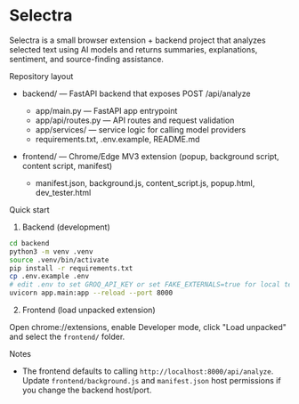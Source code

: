 # Selectra

Selectra is a small browser extension + backend project that analyzes selected text using AI models and returns summaries, explanations, sentiment, and source-finding assistance.

Repository layout

- backend/ — FastAPI backend that exposes POST /api/analyze
  - app/main.py — FastAPI app entrypoint
  - app/api/routes.py — API routes and request validation
  - app/services/ — service logic for calling model providers
  - requirements.txt, .env.example, README.md

- frontend/ — Chrome/Edge MV3 extension (popup, background script, content script, manifest)
  - manifest.json, background.js, content_script.js, popup.html, dev_tester.html

Quick start

1) Backend (development)

```bash
cd backend
python3 -m venv .venv
source .venv/bin/activate
pip install -r requirements.txt
cp .env.example .env
# edit .env to set GROQ_API_KEY or set FAKE_EXTERNALS=true for local testing
uvicorn app.main:app --reload --port 8000
```

2) Frontend (load unpacked extension)

Open chrome://extensions, enable Developer mode, click "Load unpacked" and select the `frontend/` folder.

Notes

- The frontend defaults to calling `http://localhost:8000/api/analyze`. Update `frontend/background.js` and `manifest.json` host permissions if you change the backend host/port. 
